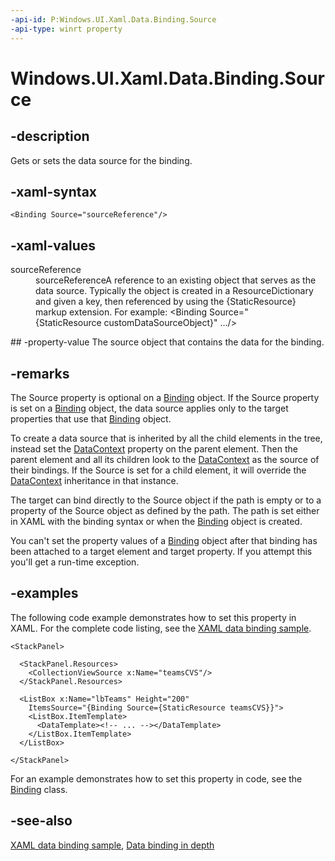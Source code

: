```yaml
---
-api-id: P:Windows.UI.Xaml.Data.Binding.Source
-api-type: winrt property
---
```


<!-- Property syntax
public object Source { get;  set; }
-->

# Windows.UI.Xaml.Data.Binding.Source

## -description
Gets or sets the data source for the binding.

## -xaml-syntax
```xaml
<Binding Source="sourceReference"/>
```


## -xaml-values
<dl><dt>sourceReference</dt><dd>sourceReferenceA reference to an existing object that serves as the data source. Typically the object is created in a ResourceDictionary and given a key, then referenced by using the {StaticResource} markup extension. For example: &lt;Binding Source="{StaticResource customDataSourceObject}" .../&gt;</dd>
</dl>
## -property-value
The source object that contains the data for the binding.

## -remarks
The Source property is optional on a [Binding](binding.md) object. If the Source property is set on a [Binding](binding.md) object, the data source applies only to the target properties that use that [Binding](binding.md) object.

To create a data source that is inherited by all the child elements in the tree, instead set the [DataContext](../windows.ui.xaml/frameworkelement_datacontext.md) property on the parent element. Then the parent element and all its children look to the [DataContext](../windows.ui.xaml/frameworkelement_datacontext.md) as the source of their bindings. If the Source is set for a child element, it will override the [DataContext](../windows.ui.xaml/frameworkelement_datacontext.md) inheritance in that instance.

The target can bind directly to the Source object if the path is empty or to a property of the Source object as defined by the path. The path is set either in XAML with the binding syntax or when the [Binding](binding.md) object is created.

You can't set the property values of a [Binding](binding.md) object after that binding has been attached to a target element and target property. If you attempt this you'll get a run-time exception.

## -examples
The following code example demonstrates how to set this property in XAML. For the complete code listing, see the [XAML data binding sample](https://go.microsoft.com/fwlink/p/?linkid=226854).

```xaml
<StackPanel>

  <StackPanel.Resources>
    <CollectionViewSource x:Name="teamsCVS"/>
  </StackPanel.Resources>

  <ListBox x:Name="lbTeams" Height="200" 
    ItemsSource="{Binding Source={StaticResource teamsCVS}}">
    <ListBox.ItemTemplate>
      <DataTemplate><!-- ... --></DataTemplate>
    </ListBox.ItemTemplate>
  </ListBox>

</StackPanel>

```

For an example demonstrates how to set this property in code, see the [Binding](binding.md) class.

## -see-also
[XAML data binding sample](https://go.microsoft.com/fwlink/p/?linkid=226854), [Data binding in depth](https://msdn.microsoft.com/library/41e1b4f1-6caf-4128-a61a-4e400b149011)
